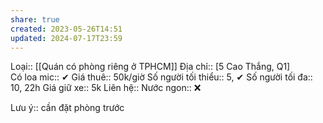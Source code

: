 ```yaml
---
share: true
created: 2023-05-26T14:51
updated: 2024-07-17T23:59
---
```

Loại:: [[Quán có phòng riêng ở TPHCM]]
Địa chỉ:: [5 Cao Thắng, Q1]  
Có loa mic:: ✔
Giá thuê:: 50k/giờ
Số người tối thiểu:: 5, ✔
Số người tối đa:: 10, 22h
Giá giữ xe:: 5k
Liên hệ:: 
Nước ngon:: ❌

Lưu ý:: cần đặt phòng trước
